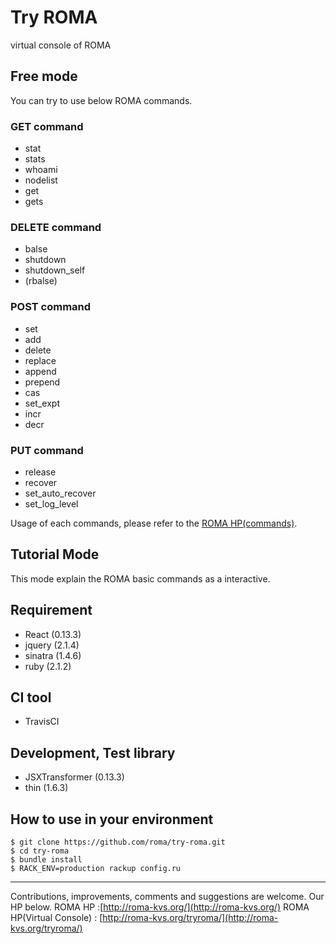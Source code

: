 # Try ROMA
virtual console of ROMA

## Free mode
You can try to use below ROMA commands.
### GET command
- stat
- stats
- whoami
- nodelist
- get
- gets

### DELETE command
- balse
- shutdown
- shutdown_self
- (rbalse)

### POST command
- set
- add
- delete
- replace
- append
- prepend
- cas
- set_expt
- incr
- decr

### PUT command
- release
- recover
- set_auto_recover
- set_log_level

Usage of each commands, please refer to the [ROMA HP(commands)](http://roma-kvs.org/commands.html).

## Tutorial Mode
This mode explain the ROMA basic commands as a interactive.

## Requirement
- React (0.13.3)
- jquery (2.1.4)
- sinatra (1.4.6)
- ruby (2.1.2)

## CI tool
- TravisCI

## Development, Test library
- JSXTransformer (0.13.3)
- thin (1.6.3)

## How to use in your environment
    $ git clone https://github.com/roma/try-roma.git
    $ cd try-roma
    $ bundle install
    $ RACK_ENV=production rackup config.ru

- - -
Contributions, improvements, comments and suggestions are welcome.
Our HP below.
ROMA HP :[http://roma-kvs.org/](http://roma-kvs.org/)
ROMA HP(Virtual Console) : [http://roma-kvs.org/tryroma/](http://roma-kvs.org/tryroma/)


